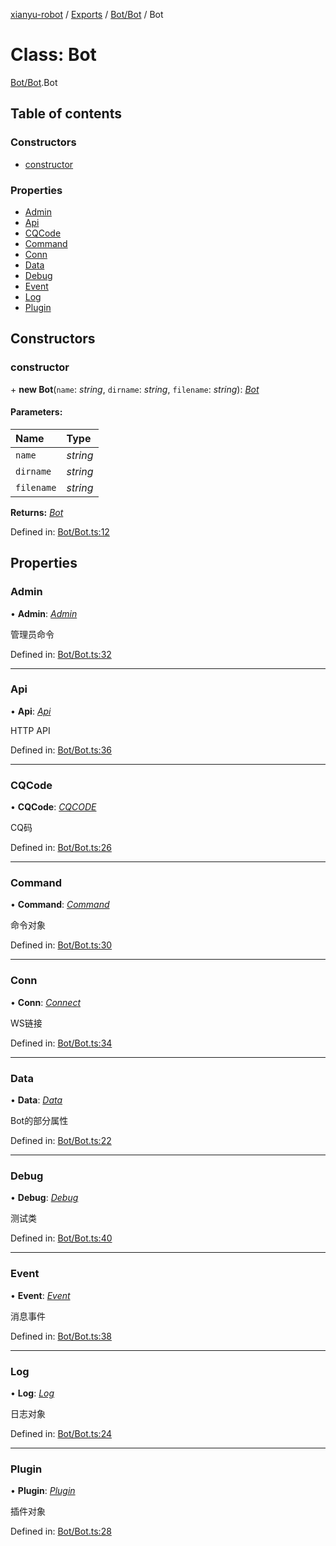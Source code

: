 [xianyu-robot](../README.md) / [Exports](../modules.md) / [Bot/Bot](../modules/bot_bot.md) / Bot

# Class: Bot

[Bot/Bot](../modules/bot_bot.md).Bot

## Table of contents

### Constructors

- [constructor](bot_bot.bot.md#constructor)

### Properties

- [Admin](bot_bot.bot.md#admin)
- [Api](bot_bot.bot.md#api)
- [CQCode](bot_bot.bot.md#cqcode)
- [Command](bot_bot.bot.md#command)
- [Conn](bot_bot.bot.md#conn)
- [Data](bot_bot.bot.md#data)
- [Debug](bot_bot.bot.md#debug)
- [Event](bot_bot.bot.md#event)
- [Log](bot_bot.bot.md#log)
- [Plugin](bot_bot.bot.md#plugin)

## Constructors

### constructor

\+ **new Bot**(`name`: *string*, `dirname`: *string*, `filename`: *string*): [*Bot*](bot_bot.bot.md)

#### Parameters:

| Name | Type |
| :------ | :------ |
| `name` | *string* |
| `dirname` | *string* |
| `filename` | *string* |

**Returns:** [*Bot*](bot_bot.bot.md)

Defined in: [Bot/Bot.ts:12](https://github.com/blacktunes/xianyu-robot/blob/2c773a6/src/Bot/Bot.ts#L12)

## Properties

### Admin

• **Admin**: [*Admin*](bot_modules_admin.admin.md)

管理员命令

Defined in: [Bot/Bot.ts:32](https://github.com/blacktunes/xianyu-robot/blob/2c773a6/src/Bot/Bot.ts#L32)

___

### Api

• **Api**: [*Api*](bot_modules_api.api.md)

HTTP API

Defined in: [Bot/Bot.ts:36](https://github.com/blacktunes/xianyu-robot/blob/2c773a6/src/Bot/Bot.ts#L36)

___

### CQCode

• **CQCode**: [*CQCODE*](tools_cqcode.cqcode.md)

CQ码

Defined in: [Bot/Bot.ts:26](https://github.com/blacktunes/xianyu-robot/blob/2c773a6/src/Bot/Bot.ts#L26)

___

### Command

• **Command**: [*Command*](bot_modules_command.command.md)

命令对象

Defined in: [Bot/Bot.ts:30](https://github.com/blacktunes/xianyu-robot/blob/2c773a6/src/Bot/Bot.ts#L30)

___

### Conn

• **Conn**: [*Connect*](connect_connect.connect.md)

WS链接

Defined in: [Bot/Bot.ts:34](https://github.com/blacktunes/xianyu-robot/blob/2c773a6/src/Bot/Bot.ts#L34)

___

### Data

• **Data**: [*Data*](bot_modules_data.data.md)

Bot的部分属性

Defined in: [Bot/Bot.ts:22](https://github.com/blacktunes/xianyu-robot/blob/2c773a6/src/Bot/Bot.ts#L22)

___

### Debug

• **Debug**: [*Debug*](bot_modules_debug.debug.md)

测试类

Defined in: [Bot/Bot.ts:40](https://github.com/blacktunes/xianyu-robot/blob/2c773a6/src/Bot/Bot.ts#L40)

___

### Event

• **Event**: [*Event*](bot_modules_event.event.md)

消息事件

Defined in: [Bot/Bot.ts:38](https://github.com/blacktunes/xianyu-robot/blob/2c773a6/src/Bot/Bot.ts#L38)

___

### Log

• **Log**: [*Log*](tools_printlog.log.md)

日志对象

Defined in: [Bot/Bot.ts:24](https://github.com/blacktunes/xianyu-robot/blob/2c773a6/src/Bot/Bot.ts#L24)

___

### Plugin

• **Plugin**: [*Plugin*](bot_modules_plugin.plugin.md)

插件对象

Defined in: [Bot/Bot.ts:28](https://github.com/blacktunes/xianyu-robot/blob/2c773a6/src/Bot/Bot.ts#L28)

